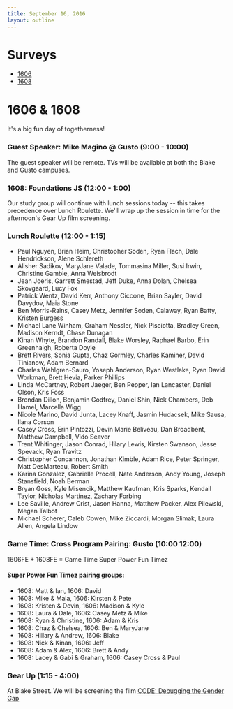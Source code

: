 ```yaml
---
title: September 16, 2016
layout: outline
---
```


# Surveys

* [1606](https://goo.gl/forms/GQpQ5zZh1III3Pyc2)
* [1608](https://goo.gl/forms/9aHHJlosbMpvuy4i2)

# 1606 & 1608

It's a big fun day of togetherness!

### Guest Speaker: Mike Magino @ Gusto (9:00 - 10:00)

The guest speaker will be remote. TVs will be available at both the Blake and Gusto campuses.

### 1608: Foundations JS (12:00 - 1:00)

Our study group will continue with lunch sessions today -- this takes precedence over Lunch Roulette. We'll wrap up the session in time for the afternoon's Gear Up film screening.

### Lunch Roulette (12:00 - 1:15)

* Paul Nguyen, Brian Heim, Christopher Soden, Ryan Flach, Dale Hendrickson, Alene Schlereth
* Alisher Sadikov, MaryJane Valade, Tommasina Miller, Susi Irwin, Christine Gamble, Anna Weisbrodt
* Jean Joeris, Garrett Smestad, Jeff Duke, Anna Dolan, Chelsea Skovgaard, Lucy Fox
* Patrick Wentz, David Kerr, Anthony Ciccone, Brian Sayler, David Davydov, Maia Stone
* Ben Morris-Rains, Casey Metz, Jennifer Soden, Calaway, Ryan Batty, Kristen Burgess
* Michael Lane Winham, Graham Nessler, Nick Pisciotta, Bradley Green, Madison Kerndt, Chase Dunagan
* Kinan Whyte, Brandon Randall, Blake Worsley, Raphael Barbo, Erin Greenhalgh, Roberta Doyle
* Brett Rivers, Sonia Gupta, Chaz Gormley, Charles Kaminer, David Tinianow, Adam Bernard
* Charles Wahlgren-Sauro, Yoseph Anderson, Ryan Westlake, Ryan David Workman, Brett Hevia, Parker Phillips
* Linda McCartney, Robert Jaeger, Ben Pepper, Ian Lancaster, Daniel Olson, Kris Foss
* Brendan Dillon, Benjamin Godfrey, Daniel Shin, Nick Chambers, Deb Hamel, Marcella Wigg
* Nicole Marino, David Junta, Lacey Knaff, Jasmin Hudacsek, Mike Sausa, Ilana Corson
* Casey Cross, Erin Pintozzi, Devin Marie Beliveau, Dan Broadbent, Matthew Campbell, Vido Seaver
* Trent Whitinger, Jason Conrad, Hilary Lewis, Kirsten Swanson, Jesse Spevack, Ryan Travitz
* Christopher Concannon, Jonathan Kimble, Adam Rice, Peter Springer, Matt DesMarteau, Robert Smith
* Karina Gonzalez, Gabrielle Procell, Nate Anderson, Andy Young, Joseph Stansfield, Noah Berman
* Bryan Goss, Kyle Misencik, Matthew Kaufman, Kris Sparks, Kendall Taylor, Nicholas Martinez, Zachary Forbing
* Lee Saville, Andrew Crist, Jason Hanna, Matthew Packer, Alex Pilewski, Megan Talbot
* Michael Scherer, Caleb Cowen, Mike Ziccardi, Morgan Slimak, Laura Allen, Angela Lindow

### Game Time: Cross Program Pairing: Gusto (10:00  12:00)
1606FE + 1608FE = Game Time Super Power Fun Timez

#### Super Power Fun Timez pairing groups:

- 1608: Matt & Ian, 1606: David
- 1608: Mike & Maia, 1606: Kirsten & Pete
- 1608: Kristen & Devin, 1606: Madison & Kyle
- 1608: Laura & Dale, 1606: Casey Metz & Mike
- 1608: Ryan & Christine, 1606: Adam & Kris
- 1608: Chaz & Chelsea, 1606: Ben & MaryJane
- 1608: Hillary & Andrew, 1606: Blake
- 1608: Nick & Kinan, 1606: Jeff
- 1608: Adam & Alex, 1606: Brett & Andy
- 1608: Lacey & Gabi & Graham, 1606: Casey Cross & Paul

### Gear Up (1:15 - 4:00)
At Blake Street. We will be screening the film [CODE: Debugging the Gender Gap](https://vimeo.com/123004482)
